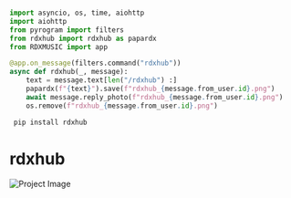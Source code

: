 ``` python

import asyncio, os, time, aiohttp
import aiohttp
from pyrogram import filters
from rdxhub import rdxhub as papardx
from RDXMUSIC import app

@app.on_message(filters.command("rdxhub"))
async def rdxhub(_, message):
    text = message.text[len("/rdxhub") :]
    papardx(f"{text}").save(f"rdxhub_{message.from_user.id}.png")
    await message.reply_photo(f"rdxhub_{message.from_user.id}.png")
    os.remove(f"rdxhub_{message.from_user.id}.png")

```
``` python
 pip install rdxhub

```




# rdxhub 


![Project Image](https://github.com/RDX-RAj/rdxhub/blob/main/out.png)

